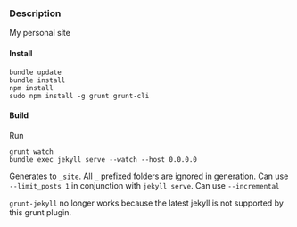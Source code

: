 ### Description

My personal site

#### Install


	bundle update
	bundle install
	npm install
	sudo npm install -g grunt grunt-cli

#### Build
Run

	grunt watch
	bundle exec jekyll serve --watch --host 0.0.0.0

Generates to `_site`. All `_` prefixed folders are ignored in generation.
Can use `--limit_posts 1` in conjunction with `jekyll serve`. Can use `--incremental`

`grunt-jekyll` no longer works because the latest jekyll is not supported by this grunt plugin.

